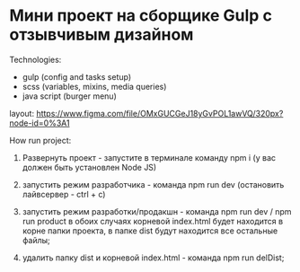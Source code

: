 # Мини проект на сборщике Gulp c отзывчивым дизайном

Technologies:

-   gulp (config and tasks setup)
-   scss (variables, mixins, media queries)
-   java script (burger menu)

layout: https://www.figma.com/file/OMxGUCGeJ18yGvPOL1awVQ/320px?node-id=0%3A1

How run project:

1. Развернуть проект - запустите в терминале команду npm i
   (у вас должен быть установлен Node JS)

2. запустить режим разработчика - команда npm run dev
   (остановить лайвсервер - ctrl + c)

3. запустить режим разработки/продакшн - команда npm run dev / npm run product
   в обоих случаях корневой index.html будет находится в корне папки проекта,
   в папке dist будут находится все остальные файлы;

4. удалить папку dist и корневой index.html - команда npm run delDist;
